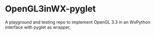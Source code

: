 # OpenGL3inWX-pyglet
A playground and testing repo to implement OpenGL 3.3 in an WxPython interface with pyglet as wrapper,
